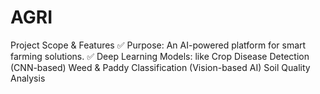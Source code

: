 # AGRI
Project Scope & Features
✅ Purpose: An AI-powered platform for smart farming solutions.
✅ Deep Learning Models:
like
Crop Disease Detection (CNN-based)
Weed & Paddy Classification (Vision-based AI)
Soil Quality Analysis
